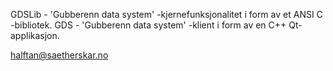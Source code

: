 
GDSLib - 'Gubberenn data system' -kjernefunksjonalitet i form av et ANSI C -bibliotek.
GDS    - 'Gubberenn data system' -klient i form av en C++ Qt-applikasjon.

halftan@saetherskar.no
